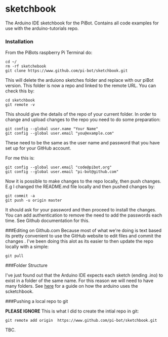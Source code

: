 # sketchbook
The Arduino IDE sketchbook for the PiBot.  Contains all code examples for use with the arduino-tutorials repo.

### Installation
From the PiBots raspberry Pi Terminal do:
```
cd ~/
rm -rf sketchebook
git clone https://www.github.com/pi-bot/sketchbook.git
```
This will delete the arduiono sketches folder and replace with our piBot version. This folder is now a repo 
and linked to the remote URL. You can check this by:

```
cd sketchbook
git remote -v
```

This should give the details of the repo of your current folder. In order to change and upload changes to
 the repo you need to do some preparation: 
```
git config --global user.name "Your Name"
git config --global user.email "you@example.com"
```

These need to be the same as the user name and password that you have set up for your GitHub account.

For me this is:
```
git config --global user.email "code@pibot.org"
git config --global user.email "pi-bot@github.com"
```

Now it is possible to make changes to the repo locally, then push changes. E.g I changed the README.md file locally and then pushed changes by:  

```  
git commit -a
git push -u origin master
```

It should ask for your password and then proceed to install the changes. You can add authentication to 
remove the need to add the passwords each time.  See Github documentation for this. 

###Editing on Github.com
Because most of what we're doing is text based its pretty convenient to use the GitHub website to edit files and commit the changes .  I've been doing this alot as its easier to then update the repo locally with a simple:

```
git pull
````

###Folder Structure

I've just found out that the Arduino IDE expects each sketch (ending .ino) to exist in a folder of the same name. 
For this reason we will need to have many folders. See [here](https://programmingelectronics.com/understanding-the-arduino-sketchbook-opening-and-saving-arduino-sketches/) for a guide on how the arduino uses the scketchbook. 
 
###Pushing a local repo to git

**PLEASE IGNORE**
This is what I did to create the intial repo in git:
```  
git remote add origin  https://www.github.com/pi-bot/sketchbook.git
```


TBC.
